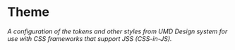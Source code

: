 # Theme

_A configuration of the tokens and other styles from UMD Design system for use with CSS frameworks that support JSS (CSS-in-JS)._
